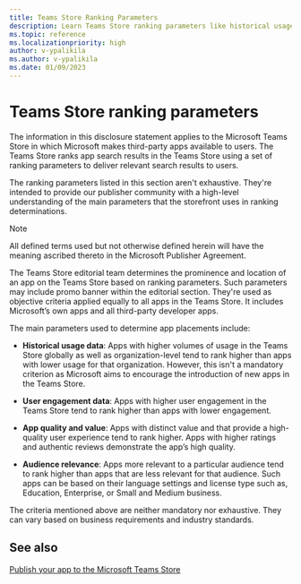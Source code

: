 ```yaml
---
title: Teams Store Ranking Parameters
description: Learn Teams Store ranking parameters like historical usage, user engagement data, app quality and values, audience relevance, and app update or new release.
ms.topic: reference
ms.localizationpriority: high
author: v-ypalikila
ms.author: v-ypalikila
ms.date: 01/09/2023
---
```

# Teams Store ranking parameters

The information in this disclosure statement applies to the Microsoft Teams Store in which Microsoft makes third-party apps available to users. The Teams Store ranks app search results in the Teams Store using a set of ranking parameters to deliver relevant search results to users.

The ranking parameters listed in this section aren't exhaustive. They're intended to provide our publisher community with a high-level understanding of the main parameters that the storefront uses in ranking determinations.

> [!NOTE]
> All defined terms used but not otherwise defined herein will have the meaning ascribed thereto in the Microsoft Publisher Agreement.

The Teams Store editorial team determines the prominence and location of an app on the Teams Store based on ranking parameters. Such parameters may include promo banner within the editorial section. They're used as objective criteria applied equally to all apps in the Teams Store. It includes Microsoft’s own apps and all third-party developer apps.

The main parameters used to determine app placements include:

- **Historical usage data**: Apps with higher volumes of usage in the Teams Store globally as well as organization-level tend to rank higher than apps with lower usage for that organization. However, this isn't a mandatory criterion as Microsoft aims to encourage the introduction of new apps in the Teams Store.

- **User engagement data**: Apps with higher user engagement in the Teams Store tend to rank higher than apps with lower engagement.

- **App quality and value**: Apps with distinct value and that provide a high-quality user experience tend to rank higher. Apps with higher ratings and authentic reviews demonstrate the app’s high quality.

- **Audience relevance**: Apps more relevant to a particular audience tend to rank higher than apps that are less relevant for that audience. Such apps can be based on their language settings and license type such as, Education, Enterprise, or Small and Medium business.

<!--
- **App update or new release**: Newly released or updated high-quality apps tend to rank higher than apps that were released or updated on an earlier date.
-->
The criteria mentioned above are neither mandatory nor exhaustive. They can vary based on business requirements and industry standards.

## See also

[Publish your app to the Microsoft Teams Store](../publish.md)
